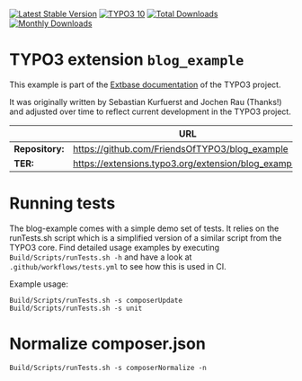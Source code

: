 [![Latest Stable Version](https://poser.pugx.org/friendsoftypo3/blog-example/v/stable.svg)](https://extensions.typo3.org/extension/blog_example/)
[![TYPO3 10](https://img.shields.io/badge/TYPO3-10-orange.svg?style=flat-square)](https://get.typo3.org/version/10)
[![Total Downloads](https://poser.pugx.org/friendsoftypo3/blog-example/d/total.svg)](https://packagist.org/packages/friendsoftypo3/blog-example)
[![Monthly Downloads](https://poser.pugx.org/friendsoftypo3/blog-example/d/monthly)](https://packagist.org/packages/friendsoftypo3/blog-example)

# TYPO3 extension ``blog_example``

This example is part of the [Extbase documentation](https://docs.typo3.org/m/typo3/book-extbasefluid/main/en-us/)
of the TYPO3 project.

It was originally written by Sebastian Kurfuerst and Jochen Rau (Thanks!) and
adjusted over time to reflect current development in the TYPO3 project.

|                  | URL                                                  |
|------------------|------------------------------------------------------|
| **Repository:**  | https://github.com/FriendsOfTYPO3/blog_example       |
| **TER:**         | https://extensions.typo3.org/extension/blog_example/ |

# Running tests

The blog-example comes with a simple demo set of tests. It relies
on the runTests.sh script which is a simplified version of a similar script from the TYPO3 core.
Find detailed usage examples by executing `Build/Scripts/runTests.sh -h` and have a look at
`.github/workflows/tests.yml` to see how this is used in CI.

Example usage:

```
Build/Scripts/runTests.sh -s composerUpdate
Build/Scripts/runTests.sh -s unit
```

# Normalize composer.json

```
Build/Scripts/runTests.sh -s composerNormalize -n
```


